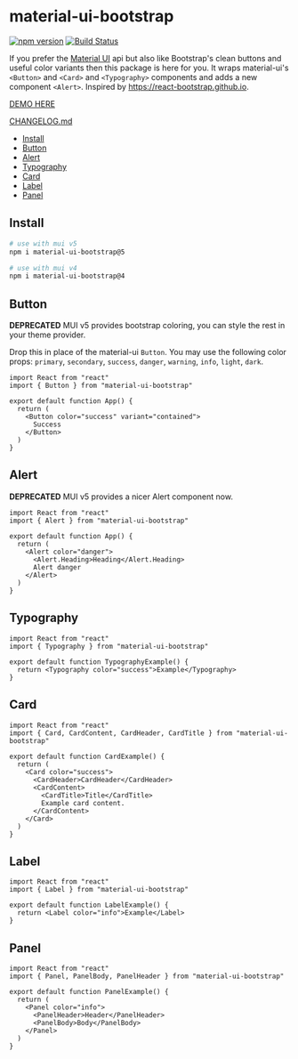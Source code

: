 # material-ui-bootstrap

[![npm version](https://badge.fury.io/js/material-ui-bootstrap.svg)](https://badge.fury.io/js/material-ui-bootstrap)
[![Build Status](https://travis-ci.org/claytonfbell/material-ui-bootstrap.svg?branch=master)](https://travis-ci.org/claytonfbell/material-ui-bootstrap)

If you prefer the [Material UI](https://material-ui.com/) api but also like Bootstrap's clean buttons and useful color variants then this package is here for you. It wraps material-ui's `<Button>` and `<Card>` and `<Typography>` components and adds a new component `<Alert>`. Inspired by <https://react-bootstrap.github.io>.

[DEMO HERE](https://material-ui-bootstrap.xyz)

[CHANGELOG.md](./CHANGELOG.md)

- [Install](#install)
- [Button](#button)
- [Alert](#alert)
- [Typography](#typography)
- [Card](#card)
- [Label](#label)
- [Panel](#panel)

## Install

```bash
# use with mui v5
npm i material-ui-bootstrap@5

# use with mui v4
npm i material-ui-bootstrap@4
```

## Button

**DEPRECATED** MUI v5 provides bootstrap coloring, you can style the rest in your theme provider.

Drop this in place of the material-ui `Button`. You may use the following color props: `primary`, `secondary`, `success`, `danger`, `warning`, `info`, `light`, `dark`.

```tsx
import React from "react"
import { Button } from "material-ui-bootstrap"

export default function App() {
  return (
    <Button color="success" variant="contained">
      Success
    </Button>
  )
}
```

## Alert

**DEPRECATED** MUI v5 provides a nicer Alert component now.

```tsx
import React from "react"
import { Alert } from "material-ui-bootstrap"

export default function App() {
  return (
    <Alert color="danger">
      <Alert.Heading>Heading</Alert.Heading>
      Alert danger
    </Alert>
  )
}
```

## Typography

```tsx
import React from "react"
import { Typography } from "material-ui-bootstrap"

export default function TypographyExample() {
  return <Typography color="success">Example</Typography>
}
```

## Card

```tsx
import React from "react"
import { Card, CardContent, CardHeader, CardTitle } from "material-ui-bootstrap"

export default function CardExample() {
  return (
    <Card color="success">
      <CardHeader>CardHeader</CardHeader>
      <CardContent>
        <CardTitle>Title</CardTitle>
        Example card content.
      </CardContent>
    </Card>
  )
}
```

## Label

```tsx
import React from "react"
import { Label } from "material-ui-bootstrap"

export default function LabelExample() {
  return <Label color="info">Example</Label>
}
```

## Panel

```tsx
import React from "react"
import { Panel, PanelBody, PanelHeader } from "material-ui-bootstrap"

export default function PanelExample() {
  return (
    <Panel color="info">
      <PanelHeader>Header</PanelHeader>
      <PanelBody>Body</PanelBody>
    </Panel>
  )
}
```
